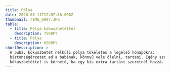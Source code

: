```yaml
---
title: Pólya
date: 2020-08-11T12:07:16.000Z
thumbnail: /IMG_6907.JPG
table:
  - title: Pólya kókuszbetéttel
    description: 7500Ft
  - title: Pólya
    description: 6500Ft
shortDescription: >
  A puha, kókuszbetét nélküli pólya tökéletes a legelső hónapokra:
  biztonságérzetet ad a babának, könnyű vele ölelni, tartani. Igény szerint
  kókuszbetéttel is kérhető, ha egy kis extra tartást szeretnél hozzá.
---
```


